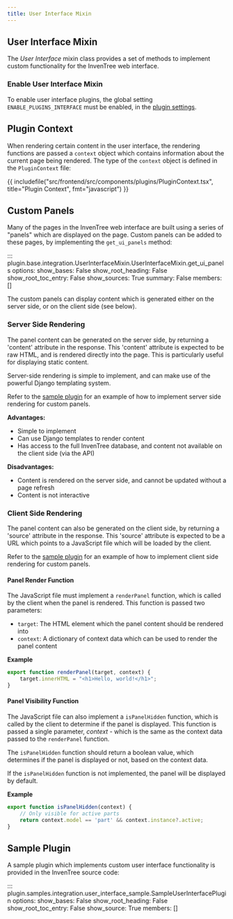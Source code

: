 ```yaml
---
title: User Interface Mixin
---
```


## User Interface Mixin

The *User Interface* mixin class provides a set of methods to implement custom functionality for the InvenTree web interface.

### Enable User Interface Mixin

To enable user interface plugins, the global setting `ENABLE_PLUGINS_INTERFACE` must be enabled, in the [plugin settings](../../settings/global.md#plugin-settings).

## Plugin Context

When rendering certain content in the user interface, the rendering functions are passed a `context` object which contains information about the current page being rendered. The type of the `context` object is defined in the `PluginContext` file:

{{ includefile("src/frontend/src/components/plugins/PluginContext.tsx", title="Plugin Context", fmt="javascript") }}

## Custom Panels

Many of the pages in the InvenTree web interface are built using a series of "panels" which are displayed on the page. Custom panels can be added to these pages, by implementing the `get_ui_panels` method:

::: plugin.base.integration.UserInterfaceMixin.UserInterfaceMixin.get_ui_panels
    options:
      show_bases: False
      show_root_heading: False
      show_root_toc_entry: False
      show_sources: True
      summary: False
      members: []

The custom panels can display content which is generated either on the server side, or on the client side (see below).

### Server Side Rendering

The panel content can be generated on the server side, by returning a 'content' attribute in the response. This 'content' attribute is expected to be raw HTML, and is rendered directly into the page. This is particularly useful for displaying static content.

Server-side rendering is simple to implement, and can make use of the powerful Django templating system.

Refer to the [sample plugin](#sample-plugin) for an example of how to implement server side rendering for custom panels.

**Advantages:**

- Simple to implement
- Can use Django templates to render content
- Has access to the full InvenTree database, and content not available on the client side (via the API)

**Disadvantages:**

- Content is rendered on the server side, and cannot be updated without a page refresh
- Content is not interactive

### Client Side Rendering

The panel content can also be generated on the client side, by returning a 'source' attribute in the response. This 'source' attribute is expected to be a URL which points to a JavaScript file which will be loaded by the client.

Refer to the [sample plugin](#sample-plugin) for an example of how to implement client side rendering for custom panels.

#### Panel Render Function

The JavaScript file must implement a `renderPanel` function, which is called by the client when the panel is rendered. This function is passed two parameters:

- `target`: The HTML element which the panel content should be rendered into
- `context`: A dictionary of context data which can be used to render the panel content


**Example**

```javascript
export function renderPanel(target, context) {
    target.innerHTML = "<h1>Hello, world!</h1>";
}
```

#### Panel Visibility Function

The JavaScript file can also implement a `isPanelHidden` function, which is called by the client to determine if the panel is displayed. This function is passed a single parameter, *context* - which is the same as the context data passed to the `renderPanel` function.

The `isPanelHidden` function should return a boolean value, which determines if the panel is displayed or not, based on the context data.

If the `isPanelHidden` function is not implemented, the panel will be displayed by default.

**Example**

```javascript
export function isPanelHidden(context) {
    // Only visible for active parts
    return context.model == 'part' && context.instance?.active;
}
```

## Sample Plugin

A sample plugin which implements custom user interface functionality is provided in the InvenTree source code:

::: plugin.samples.integration.user_interface_sample.SampleUserInterfacePlugin
    options:
        show_bases: False
        show_root_heading: False
        show_root_toc_entry: False
        show_source: True
        members: []
